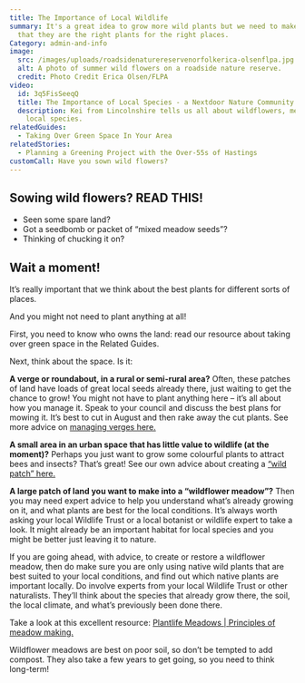 ```yaml
---
title: The Importance of Local Wildlife
summary: It's a great idea to grow more wild plants but we need to make sure
  that they are the right plants for the right places.
Category: admin-and-info
image:
  src: /images/uploads/roadsidenaturereservenorfolkerica-olsenflpa.jpg
  alt: A photo of summer wild flowers on a roadside nature reserve.
  credit: Photo Credit Erica Olsen/FLPA
video:
  id: 3q5FisSeeqQ
  title: The Importance of Local Species - a Nextdoor Nature Community Video
  description: Kei from Lincolnshire tells us all about wildflowers, meadows and
    local species.
relatedGuides:
  - Taking Over Green Space In Your Area
relatedStories:
  - Planning a Greening Project with the Over-55s of Hastings
customCall: Have you sown wild flowers?
---
```

## Sowing wild flowers? READ THIS!



* Seen some spare land? 
* Got a seedbomb or packet of “mixed meadow seeds”?
* Thinking of chucking it on?



## Wait a moment!



It’s really important that we think about the best plants for different sorts of places.

And you might not need to plant anything at all!



First, you need to know who owns the land: read our resource about taking over green space in the Related Guides.



Next, think about the space. Is it:



**A verge or roundabout, in a rural or semi-rural area?** Often, these patches of land have loads of great local seeds already there, just waiting to get the chance to grow! You might not have to plant anything here – it’s all about how you manage it. Speak to your council and discuss the best plans for mowing it. It’s best to cut in August and then rake away the cut plants. See more advice on [managing verges here.](https://www.wildlifetrusts.org/wildlife/managing-land-wildlife/managing-road-verges-wildlife)



**A small area in an urban space that has little value to wildlife (at the moment)?** Perhaps you just want to grow some colourful plants to attract bees and insects? That’s great! See our own advice about creating a [“wild patch” here.](https://www.wildlifetrusts.org/actions/how-grow-wild-patch-or-mini-meadow)



**A large patch of land you want to make into a “wildflower meadow”?** Then you may need expert advice to help you understand what’s already growing on it, and what plants are best for the local conditions. It’s always worth asking your local Wildlife Trust or a local botanist or wildlife expert to take a look. It might already be an important habitat for local species and you might be better just leaving it to nature.



If you are going ahead, with advice, to create or restore a wildflower meadow, then do make sure you are only using native wild plants that are best suited to your local conditions, and find out which native plants are important locally. Do involve experts from your local Wildlife Trust or other naturalists. They’ll think about the species that already grow there, the soil, the local climate, and what’s previously been done there.



Take a look at this excellent resource: [Plantlife Meadows | Principles of meadow making.](https://meadows.plantlife.org.uk/making-meadows/principles-of-meadow-making/)



Wildflower meadows are best on poor soil, so don’t be tempted to add compost. They also take a few years to get going, so you need to think long-term!
